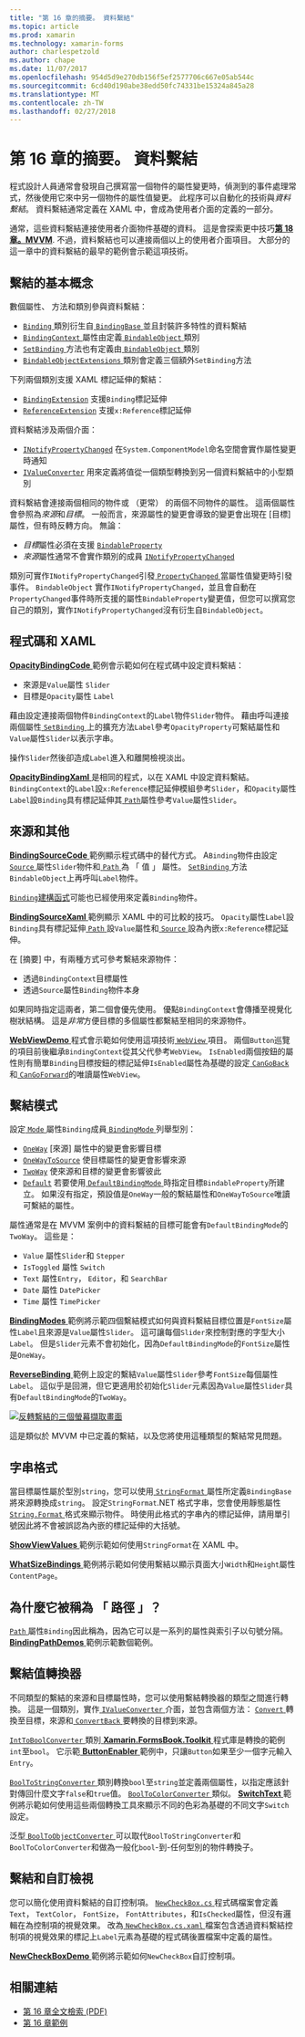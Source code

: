 ```yaml
---
title: "第 16 章的摘要。 資料繫結"
ms.topic: article
ms.prod: xamarin
ms.technology: xamarin-forms
author: charlespetzold
ms.author: chape
ms.date: 11/07/2017
ms.openlocfilehash: 954d5d9e270db156f5ef2577706c667e05ab544c
ms.sourcegitcommit: 6cd40d190abe38edd50fc74331be15324a845a28
ms.translationtype: MT
ms.contentlocale: zh-TW
ms.lasthandoff: 02/27/2018
---
```

# <a name="summary-of-chapter-16-data-binding"></a>第 16 章的摘要。 資料繫結

程式設計人員通常會發現自己撰寫當一個物件的屬性變更時，偵測到的事件處理常式，然後使用它來中另一個物件的屬性值變更。 此程序可以自動化的技術與*資料繫結*。 資料繫結通常定義在 XAML 中，會成為使用者介面的定義的一部分。

通常，這些資料繫結連接使用者介面物件基礎的資料。 這是會探索更中技巧[**第 18 章。MVVM**](chapter18.md). 不過，資料繫結也可以連接兩個以上的使用者介面項目。 大部分的這一章中的資料繫結的最早的範例會示範這項技術。

## <a name="binding-basics"></a>繫結的基本概念

數個屬性、 方法和類別參與資料繫結：

- [ `Binding` ](https://developer.xamarin.com/api/type/Xamarin.Forms.Binding/)類別衍生自[ `BindingBase` ](https://developer.xamarin.com/api/type/Xamarin.Forms.BindingBase/)並且封裝許多特性的資料繫結
- [ `BindingContext` ](https://developer.xamarin.com/api/property/Xamarin.Forms.BindableObject.BindingContext/)屬性由定義[ `BindableObject` ](https://developer.xamarin.com/api/type/Xamarin.Forms.BindableObject/)類別
- [ `SetBinding` ](https://developer.xamarin.com/api/member/Xamarin.Forms.BindableObject.SetBinding/p/Xamarin.Forms.BindableProperty/Xamarin.Forms.BindingBase/)方法也有定義由[ `BindableObject` ](https://developer.xamarin.com/api/type/Xamarin.Forms.BindableObject/)類別
- [ `BindableObjectExtensions` ](https://developer.xamarin.com/api/type/Xamarin.Forms.BindableObjectExtensions/)類別會定義三個額外`SetBinding`方法

下列兩個類別支援 XAML 標記延伸的繫結：

- [`BindingExtension`](https://developer.xamarin.com/api/type/Xamarin.Forms.Xaml.BindingExtension/) 支援`Binding`標記延伸
- [`ReferenceExtension`](https://developer.xamarin.com/api/type/Xamarin.Forms.Xaml.ReferenceExtension/) 支援`x:Reference`標記延伸

資料繫結涉及兩個介面：

- [`INotifyPropertyChanged`](https://developer.xamarin.com/api/type/System.ComponentModel.INotifyPropertyChanged/) 在`System.ComponentModel`命名空間會實作屬性變更時通知
- [`IValueConverter`](https://developer.xamarin.com/api/type/Xamarin.Forms.IValueConverter/) 用來定義將值從一個類型轉換到另一個資料繫結中的小型類別

資料繫結會連接兩個相同的物件或 （更常） 的兩個不同物件的屬性。 這兩個屬性會參照為*來源*和*目標*。 一般而言，來源屬性的變更會導致的變更會出現在 [目標] 屬性，但有時反轉方向。 無論：

- *目標*屬性必須在支援 [`BindableProperty`](https://developer.xamarin.com/api/type/Xamarin.Forms.BindableProperty/)
- *來源*屬性通常不會實作類別的成員 [`INotifyPropertyChanged`](https://developer.xamarin.com/api/type/System.ComponentModel.INotifyPropertyChanged/)

類別可實作`INotifyPropertyChanged`引發[ `PropertyChanged` ](https://developer.xamarin.com/api/event/System.ComponentModel.INotifyPropertyChanged.PropertyChanged/)當屬性值變更時引發事件。 `BindableObject` 實作`INotifyPropertyChanged`，並且會自動在`PropertyChanged`事件時所支援的屬性`BindableProperty`變更值，但您可以撰寫您自己的類別，實作`INotifyPropertyChanged`沒有衍生自`BindableObject`。

## <a name="code-and-xaml"></a>程式碼和 XAML

[ **OpacityBindingCode** ](https://github.com/xamarin/xamarin-forms-book-samples/tree/master/Chapter16/OpacityBindingCode)範例會示範如何在程式碼中設定資料繫結：

- 來源是`Value`屬性 `Slider`
- 目標是`Opacity`屬性 `Label`

藉由設定連接兩個物件`BindingContext`的`Label`物件`Slider`物件。 藉由呼叫連接兩個屬性[ `SetBinding` ](https://developer.xamarin.com/api/member/Xamarin.Forms.BindableObjectExtensions.SetBinding/p/Xamarin.Forms.BindableObject/Xamarin.Forms.BindableProperty/System.String/)上的擴充方法`Label`參考`OpacityProperty`可繫結屬性和`Value`屬性`Slider`以表示字串。

操作`Slider`然後卻造成`Label`進入和離開檢視淡出。

[ **OpacityBindingXaml** ](https://github.com/xamarin/xamarin-forms-book-samples/tree/master/Chapter16/OpacityBindingXaml)是相同的程式，以在 XAML 中設定資料繫結。 `BindingContext`的`Label`設`x:Reference`標記延伸模組參考`Slider`，和`Opacity`屬性`Label`設`Binding`具有標記延伸其[ `Path`](https://developer.xamarin.com/api/property/Xamarin.Forms.Binding.Path/)屬性參考`Value`屬性`Slider`。

## <a name="source-and-bindingcontext"></a>來源和其他

[ **BindingSourceCode** ](https://github.com/xamarin/xamarin-forms-book-samples/tree/master/Chapter16/BindingSourceCode)範例顯示程式碼中的替代方式。 A`Binding`物件由設定[ `Source` ](https://developer.xamarin.com/api/property/Xamarin.Forms.Binding.Source/)屬性`Slider`物件和[ `Path` ](https://developer.xamarin.com/api/property/Xamarin.Forms.Binding.Path/)為 「 值 」 屬性。 [ `SetBinding` ](https://developer.xamarin.com/api/member/Xamarin.Forms.BindableObject.SetBinding/p/Xamarin.Forms.BindableProperty/Xamarin.Forms.BindingBase/)方法`BindableObject`上再呼叫`Label`物件。

[ `Binding`建構函式](https://developer.xamarin.com/api/constructor/Xamarin.Forms.Binding.Binding/p/System.String/Xamarin.Forms.BindingMode/Xamarin.Forms.IValueConverter/System.Object/System.String/System.Object/)可能也已經使用來定義`Binding`物件。

[ **BindingSourceXaml** ](https://github.com/xamarin/xamarin-forms-book-samples/tree/master/Chapter16/BindingSourceXaml)範例顯示 XAML 中的可比較的技巧。 `Opacity`屬性`Label`設`Binding`具有標記延伸[ `Path` ](https://developer.xamarin.com/api/property/Xamarin.Forms.Binding.Path/)設`Value`屬性和[ `Source` ](https://developer.xamarin.com/api/property/Xamarin.Forms.Binding.Source/)設為內嵌`x:Reference`標記延伸。

在 [摘要] 中，有兩種方式可參考繫結來源物件：

- 透過`BindingContext`目標屬性
- 透過`Source`屬性`Binding`物件本身

如果同時指定這兩者，第二個會優先使用。 優點`BindingContext`會傳播至視覺化樹狀結構。 這是*非常*方便目標的多個屬性都繫結至相同的來源物件。

[ **WebViewDemo** ](https://github.com/xamarin/xamarin-forms-book-samples/tree/master/Chapter16/WebViewDemo)程式會示範如何使用這項技術[ `WebView` ](https://developer.xamarin.com/api/type/Xamarin.Forms.WebView/)項目。 兩個`Button`巡覽的項目前後繼承`BindingContext`從其父代參考`WebView`。 `IsEnabled`兩個按鈕的屬性則有簡單`Binding`目標按鈕的標記延伸`IsEnabled`屬性為基礎的設定[ `CanGoBack` ](https://developer.xamarin.com/api/property/Xamarin.Forms.WebView.CanGoBack/)和[ `CanGoForward`](https://developer.xamarin.com/api/property/Xamarin.Forms.WebView.CanGoForward/)的唯讀屬性`WebView`。

## <a name="the-binding-mode"></a>繫結模式

設定[ `Mode` ](https://developer.xamarin.com/api/property/Xamarin.Forms.BindingBase.Mode/)屬性`Binding`成員[ `BindingMode` ](https://developer.xamarin.com/api/type/Xamarin.Forms.BindingMode/)列舉型別：

- [`OneWay`](https://developer.xamarin.com/api/field/Xamarin.Forms.BindingMode.OneWay/) [來源] 屬性中的變更會影響目標
- [`OneWayToSource`](https://developer.xamarin.com/api/field/Xamarin.Forms.BindingMode.OneWayToSource/) 使目標屬性的變更會影響來源
- [`TwoWay`](https://developer.xamarin.com/api/field/Xamarin.Forms.BindingMode.TwoWay/) 使來源和目標的變更會影響彼此
- [`Default`](https://developer.xamarin.com/api/field/Xamarin.Forms.BindingMode.Default/) 若要使用[ `DefaultBindingMode` ](https://developer.xamarin.com/api/property/Xamarin.Forms.BindableProperty.DefaultBindingMode/)時指定目標`BindableProperty`所建立。 如果沒有指定，預設值是`OneWay`一般的繫結屬性和`OneWayToSource`唯讀可繫結的屬性。

屬性通常是在 MVVM 案例中的資料繫結的目標可能會有`DefaultBindingMode`的`TwoWay`。 這些是：

- `Value` 屬性`Slider`和 `Stepper`
- `IsToggled` 屬性 `Switch`
- `Text` 屬性`Entry`， `Editor`，和 `SearchBar`
- `Date` 屬性 `DatePicker`
- `Time` 屬性 `TimePicker`

[ **BindingModes** ](https://github.com/xamarin/xamarin-forms-book-samples/tree/master/Chapter16/BindingModes)範例將示範四個繫結模式如何與資料繫結目標位置是`FontSize`屬性`Label`且來源是`Value`屬性`Slider`。 這可讓每個`Slider`來控制對應的字型大小`Label`。 但是`Slider`元素不會初始化，因為`DefaultBindingMode`的`FontSize`屬性是`OneWay`。

[ **ReverseBinding** ](https://github.com/xamarin/xamarin-forms-book-samples/tree/master/Chapter16/ReverseBinding)範例上設定的繫結`Value`屬性`Slider`參考`FontSize`每個屬性`Label`。 這似乎是回溯，但它更適用於初始化`Slider`元素因為`Value`屬性`Slider`具有`DefaultBindingMode`的`TwoWay`。

[![反轉繫結的三個螢幕擷取畫面](images/ch16fg06-small.png "反向繫結")](images/ch16fg06-large.png "反向繫結")

這是類似於 MVVM 中已定義的繫結，以及您將使用這種類型的繫結常見問題。

## <a name="string-formatting"></a>字串格式

當目標屬性屬於型別`string`，您可以使用[ `StringFormat` ](https://developer.xamarin.com/api/property/Xamarin.Forms.BindingBase.StringFormat/)屬性所定義`BindingBase`將來源轉換成`string`。 設定`StringFormat`.NET 格式字串，您會使用靜態屬性[ `String.Format` ](https://developer.xamarin.com/api/member/System.String.Format/p/System.String/System.Object/)格式來顯示物件。 時使用此格式的字串內的標記延伸，請用單引號因此將不會被誤認為內嵌的標記延伸的大括號。

[ **ShowViewValues** ](https://github.com/xamarin/xamarin-forms-book-samples/tree/master/Chapter16/ShowViewValues)範例示範如何使用`StringFormat`在 XAML 中。

[ **WhatSizeBindings** ](https://github.com/xamarin/xamarin-forms-book-samples/tree/master/Chapter16/WhatSizeBindings)範例將示範如何使用繫結以顯示頁面大小`Width`和`Height`屬性`ContentPage`。

## <a name="why-is-it-called-path"></a>為什麼它被稱為 「 路徑 」？

[ `Path` ](https://developer.xamarin.com/api/property/Xamarin.Forms.Binding.Path/)屬性`Binding`因此稱為，因為它可以是一系列的屬性與索引子以句號分隔。 [ **BindingPathDemos** ](https://github.com/xamarin/xamarin-forms-book-samples/tree/master/Chapter16/BindingPathDemos)範例示範數個範例。

## <a name="binding-value-converters"></a>繫結值轉換器

不同類型的繫結的來源和目標屬性時，您可以使用繫結轉換器的類型之間進行轉換。 這是一個類別，實作[ `IValueConverter` ](https://developer.xamarin.com/api/type/Xamarin.Forms.IValueConverter/)介面，並包含兩個方法： [ `Convert` ](https://developer.xamarin.com/api/member/Xamarin.Forms.IValueConverter.Convert/p/System.Object/System.Type/System.Object/System.Globalization.CultureInfo/)轉換至目標，來源和[ `ConvertBack` ](https://developer.xamarin.com/api/member/Xamarin.Forms.IValueConverter.ConvertBack/p/System.Object/System.Type/System.Object/System.Globalization.CultureInfo/)要轉換的目標到來源。

[ `IntToBoolConverter` ](https://github.com/xamarin/xamarin-forms-book-samples/blob/master/Libraries/Xamarin.FormsBook.Toolkit/Xamarin.FormsBook.Toolkit/IntToBoolConverter.cs)類別[ **Xamarin.FormsBook.Toolkit** ](https://github.com/xamarin/xamarin-forms-book-samples/tree/master/Libraries/Xamarin.FormsBook.Toolkit)程式庫是轉換的範例`int`至`bool`。 它示範[ **ButtonEnabler** ](https://github.com/xamarin/xamarin-forms-book-samples/tree/master/Chapter16/ButtonEnabler)範例中，只讓`Button`如果至少一個字元輸入`Entry`。

[ `BoolToStringConverter` ](https://github.com/xamarin/xamarin-forms-book-samples/blob/master/Libraries/Xamarin.FormsBook.Toolkit/Xamarin.FormsBook.Toolkit/BoolToStringConverter.cs)類別轉換`bool`至`string`並定義兩個屬性，以指定應該針對傳回什麼文字`false`和`true`值。
[ `BoolToColorConverter` ](https://github.com/xamarin/xamarin-forms-book-samples/blob/master/Libraries/Xamarin.FormsBook.Toolkit/Xamarin.FormsBook.Toolkit/BoolToColorConverter.cs)類似。 [ **SwitchText** ](https://github.com/xamarin/xamarin-forms-book-samples/tree/master/Chapter16/SwitchText)範例將示範如何使用這些兩個轉換工具來顯示不同的色彩為基礎的不同文字`Switch`設定。

泛型[ `BoolToObjectConverter` ](https://github.com/xamarin/xamarin-forms-book-samples/blob/master/Libraries/Xamarin.FormsBook.Toolkit/Xamarin.FormsBook.Toolkit/BoolToObjectConverter.cs)可以取代`BoolToStringConverter`和`BoolToColorConverter`和做為一般化`bool`-到-任何型別的物件轉換子。

## <a name="bindings-and-custom-views"></a>繫結和自訂檢視

您可以簡化使用資料繫結的自訂控制項。 [ `NewCheckBox.cs` ](https://github.com/xamarin/xamarin-forms-book-samples/blob/master/Libraries/Xamarin.FormsBook.Toolkit/Xamarin.FormsBook.Toolkit/NewCheckBox.xaml.cs)程式碼檔案會定義`Text`， `TextColor`， `FontSize`， `FontAttributes`，和`IsChecked`屬性，但沒有邏輯在為控制項的視覺效果。
改為[ `NewCheckBox.cs.xaml` ](https://github.com/xamarin/xamarin-forms-book-samples/blob/master/Libraries/Xamarin.FormsBook.Toolkit/Xamarin.FormsBook.Toolkit/NewCheckBox.xaml)檔案包含透過資料繫結控制項的視覺效果的標記上`Label`元素為基礎的程式碼後置檔案中定義的屬性。

[ **NewCheckBoxDemo** ](https://github.com/xamarin/xamarin-forms-book-samples/tree/master/Chapter16/NewCheckBoxDemo)範例將示範如何`NewCheckBox`自訂控制項。



## <a name="related-links"></a>相關連結

- [第 16 章全文檢索 (PDF)](https://download.xamarin.com/developer/xamarin-forms-book/XamarinFormsBook-Ch16-Apr2016.pdf)
- [第 16 章範例](https://github.com/xamarin/xamarin-forms-book-samples/tree/master/Chapter16)
